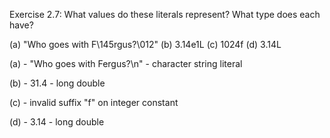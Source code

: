 Exercise 2.7:
What values do these literals represent? What type does each have?

(a) "Who goes with F\145rgus?\012"
(b) 3.14e1L
(c) 1024f
(d) 3.14L

(a) - "Who goes with Fergus?\n" 
    - character string literal

(b) - 31.4
    - long double

(c) - invalid suffix "f" on integer constant

(d) - 3.14
    - long double
